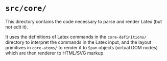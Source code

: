 # `src/core/`

This directory contains the code necessary to parse and render Latex (but not
edit it).

It uses the definitions of Latex commands in the `core-definitions/` directory
to interpret the commands in the Latex input, and the layout primitives in
`core-atoms/` to render it to `Span` objects (virtual DOM nodes) which are
then renderer to HTML/SVG markup.
